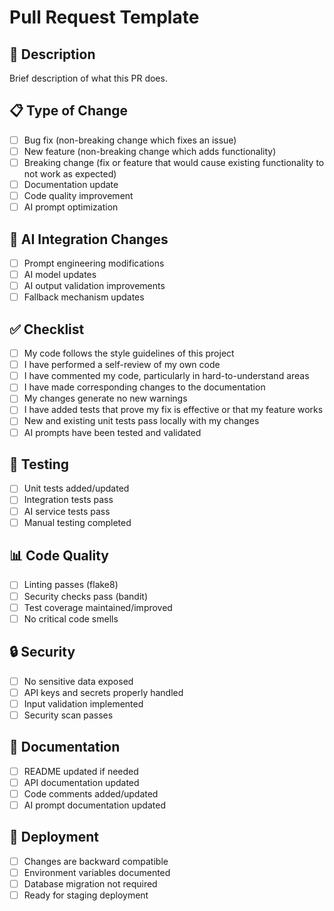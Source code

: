 # Pull Request Template

## 🎯 Description
Brief description of what this PR does.

## 📋 Type of Change
- [ ] Bug fix (non-breaking change which fixes an issue)
- [ ] New feature (non-breaking change which adds functionality)
- [ ] Breaking change (fix or feature that would cause existing functionality to not work as expected)
- [ ] Documentation update
- [ ] Code quality improvement
- [ ] AI prompt optimization

## 🤖 AI Integration Changes
- [ ] Prompt engineering modifications
- [ ] AI model updates
- [ ] AI output validation improvements
- [ ] Fallback mechanism updates

## ✅ Checklist
- [ ] My code follows the style guidelines of this project
- [ ] I have performed a self-review of my own code
- [ ] I have commented my code, particularly in hard-to-understand areas
- [ ] I have made corresponding changes to the documentation
- [ ] My changes generate no new warnings
- [ ] I have added tests that prove my fix is effective or that my feature works
- [ ] New and existing unit tests pass locally with my changes
- [ ] AI prompts have been tested and validated

## 🧪 Testing
- [ ] Unit tests added/updated
- [ ] Integration tests pass
- [ ] AI service tests pass
- [ ] Manual testing completed

## 📊 Code Quality
- [ ] Linting passes (flake8)
- [ ] Security checks pass (bandit)
- [ ] Test coverage maintained/improved
- [ ] No critical code smells

## 🔒 Security
- [ ] No sensitive data exposed
- [ ] API keys and secrets properly handled
- [ ] Input validation implemented
- [ ] Security scan passes

## 📝 Documentation
- [ ] README updated if needed
- [ ] API documentation updated
- [ ] Code comments added/updated
- [ ] AI prompt documentation updated

## 🚀 Deployment
- [ ] Changes are backward compatible
- [ ] Environment variables documented
- [ ] Database migration not required
- [ ] Ready for staging deployment
